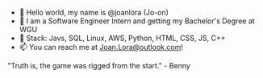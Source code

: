 - 👋 Hello world, my name is @joanlora (Jo-on)
- 👀 I am a Software Engineer Intern and getting my Bachelor's Degree at WGU
- 💞️ Stack: Javs, SQL, Linux, AWS, Python, HTML, CSS, JS, C++
- 📫 You can reach me at Joan.Lora@outlook.com! 

"Truth is, the game was rigged from the start." - Benny 
